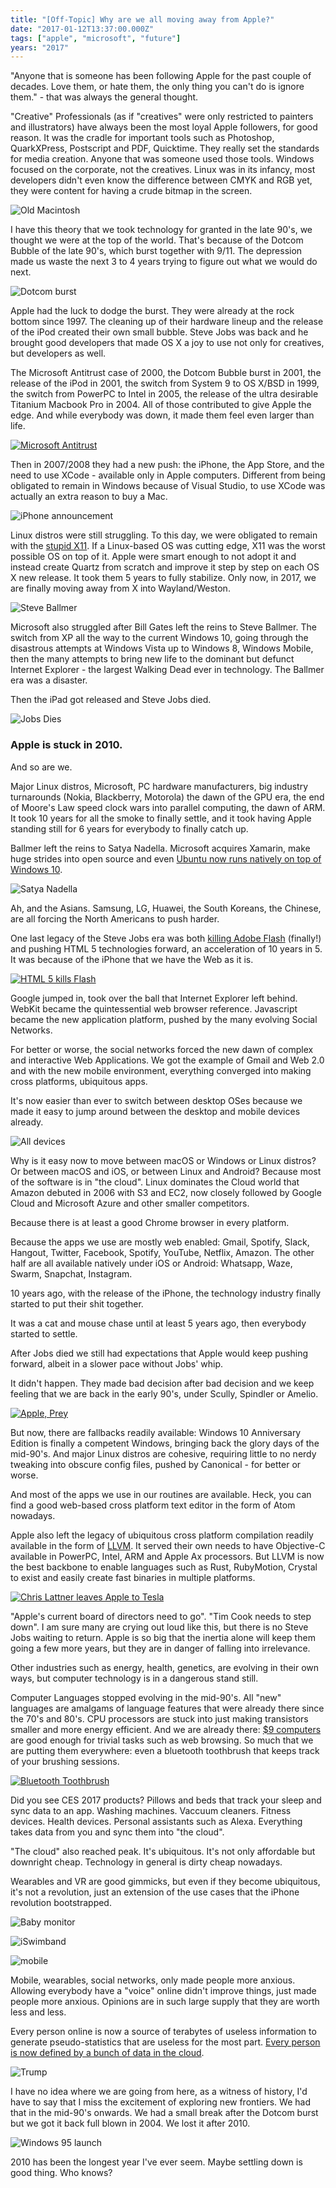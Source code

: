 ```yaml
---
title: "[Off-Topic] Why are we all moving away from Apple?"
date: "2017-01-12T13:37:00.000Z"
tags: ["apple", "microsoft", "future"]
years: "2017"
---
```


<p></p>
<p>"Anyone that is someone has been following Apple for the past couple of decades. Love them, or hate them, the only thing you can't do is ignore them." - that was always the general thought.</p>
<p>"Creative" Professionals (as if "creatives" were only restricted to painters and illustrators) have always been the most loyal Apple followers, for good reason. It was the cradle for important tools such as Photoshop, QuarkXPress, Postscript and PDF, Quicktime. They really set the standards for media creation. Anyone that was someone used those tools. Windows focused on the corporate, not the creatives. Linux was in its infancy, most developers didn't even know the difference between CMYK and RGB yet, they were content for having a crude bitmap in the screen.</p>
<p><img src="https://d7v6meks67904.cloudfront.net/assets/image_asset/image/587/918d80cb21131a7a62e6ccaf71229960.jpg" srcset="https://d7v6meks67904.cloudfront.net/assets/image_asset/image/587/918d80cb21131a7a62e6ccaf71229960.jpg 2x" alt="Old Macintosh"></p>
<p></p>
<p></p>
<p>I have this theory that we took technology for granted in the late 90's, we thought we were at the top of the world. That's because of the Dotcom Bubble of the late 90's, which burst together with 9/11. The depression made us waste the next 3 to 4 years trying to figure out what we would do next.</p>
<p><img src="https://d7v6meks67904.cloudfront.net/assets/image_asset/image/588/1dot.jpg" srcset="https://d7v6meks67904.cloudfront.net/assets/image_asset/image/588/1dot.jpg 2x" alt="Dotcom burst"></p>
<p>Apple had the luck to dodge the burst. They were already at the rock bottom since 1997. The cleaning up of their hardware lineup and the release of the iPod created their own small bubble. Steve Jobs was back and he brought good developers that made OS X a joy to use not only for creatives, but developers as well.</p>
<p>The Microsoft Antitrust case of 2000, the Dotcom Bubble burst in 2001, the release of the iPod in 2001, the switch from System 9 to OS X/BSD in 1999, the switch from PowerPC to Intel in 2005, the release of the ultra desirable Titanium Macbook Pro in 2004. All of those contributed to give Apple the edge. And while everybody was down, it made them feel even larger than life.</p>
<p><a href="https://www.economist.com/node/2535519"><img src="https://d7v6meks67904.cloudfront.net/assets/image_asset/image/589/Microsoft.gif" srcset="https://d7v6meks67904.cloudfront.net/assets/image_asset/image/589/Microsoft.gif 2x" alt="Microsoft Antitrust"></a></p>
<p>Then in 2007/2008 they had a new push: the iPhone, the App Store, and the need to use XCode - available only in Apple computers. Different from being obligated to remain in Windows because of Visual Studio, to use XCode was actually an extra reason to buy a Mac.</p>
<p><img src="https://d7v6meks67904.cloudfront.net/assets/image_asset/image/590/SteveJobsUnveilsiPhone.jpg" srcset="https://d7v6meks67904.cloudfront.net/assets/image_asset/image/590/SteveJobsUnveilsiPhone.jpg 2x" alt="iPhone announcement"></p>
<p>Linux distros were still struggling. To this day, we were obligated to remain with the <a href="https://www.youtube.com/watch?v=RIctzAQOe44">stupid X11</a>. If a Linux-based OS was cutting edge, X11 was the worst possible OS on top of it. Apple were smart enough to not adopt it and instead create Quartz from scratch and improve it step by step on each OS X new release. It took them 5 years to fully stabilize. Only now, in 2017, we are finally moving away from X into Wayland/Weston.</p>
<p><img src="https://d7v6meks67904.cloudfront.net/assets/image_asset/image/591/steve-ballmer.jpg" srcset="https://d7v6meks67904.cloudfront.net/assets/image_asset/image/591/steve-ballmer.jpg 2x" alt="Steve Ballmer"></p>
<p>Microsoft also struggled after Bill Gates left the reins to Steve Ballmer. The switch from XP all the way to the current Windows 10, going through the disastrous attempts at Windows Vista up to Windows 8, Windows Mobile, then the many attempts to bring new life to the dominant but defunct Internet Explorer - the largest Walking Dead ever in technology. The Ballmer era was a disaster.</p>
<p>Then the iPad got released and Steve Jobs died.</p>
<p><img src="https://d7v6meks67904.cloudfront.net/assets/image_asset/image/592/hi-steve-jobs-memorial-0139.jpg" srcset="https://d7v6meks67904.cloudfront.net/assets/image_asset/image/592/hi-steve-jobs-memorial-0139.jpg 2x" alt="Jobs Dies"></p>
<h3>Apple is stuck in 2010.</h3>
<p>And so are we.</p>
<p>Major Linux distros, Microsoft, PC hardware manufacturers, big industry turnarounds (Nokia, Blackberry, Motorola) the dawn of the GPU era, the end of Moore's Law speed clock wars into parallel computing, the dawn of ARM. It took 10 years for all the smoke to finally settle, and it took having Apple standing still for 6 years for everybody to finally catch up.</p>
<p>Ballmer left the reins to Satya Nadella. Microsoft acquires Xamarin, make huge strides into open source and even <a href="https://www.akitaonrails.com/2016/07/26/the-year-of-linux-on-the-desktop-it-s-usable">Ubuntu now runs natively on top of Windows 10</a>.</p>
<p><img src="https://d7v6meks67904.cloudfront.net/assets/image_asset/image/593/THE_END_TIMES_ARE_HERE-399de53540c79757ac9af535579cdad9.jpg" srcset="https://d7v6meks67904.cloudfront.net/assets/image_asset/image/593/THE_END_TIMES_ARE_HERE-399de53540c79757ac9af535579cdad9.jpg 2x" alt="Satya Nadella"></p>
<p>Ah, and the Asians. Samsung, LG, Huawei, the South Koreans, the Chinese, are all forcing the North Americans to push harder.</p>
<p>One last legacy of the Steve Jobs era was both <a href="https://www.androidpit.com/adobe-flash-player-not-working">killing Adobe Flash</a> (finally!) and pushing HTML 5 technologies forward, an acceleration of 10 years in 5. It was because of the iPhone that we have the Web as it is.</p>
<p><a href="https://www.apple.com/hotnews/thoughts-on-flash/"><img src="https://d7v6meks67904.cloudfront.net/assets/image_asset/image/594/flash-dead.jpg" srcset="https://d7v6meks67904.cloudfront.net/assets/image_asset/image/594/flash-dead.jpg 2x" alt="HTML 5 kills Flash"></a></p>
<p>Google jumped in, took over the ball that Internet Explorer left behind. WebKit became the quintessential web browser reference. Javascript became the new application platform, pushed by the many evolving Social Networks.</p>
<p>For better or worse, the social networks forced the new dawn of complex and interactive Web Applications. We got the example of Gmail and Web 2.0 and with the new mobile environment, everything converged into making cross platforms, ubiquitous apps.</p>
<p>It's now easier than ever to switch between desktop OSes because we made it easy to jump around between the desktop and mobile devices already.</p>
<p><img src="https://d7v6meks67904.cloudfront.net/assets/image_asset/image/599/alldevices.jpg" srcset="https://d7v6meks67904.cloudfront.net/assets/image_asset/image/599/alldevices.jpg 2x" alt="All devices"></p>
<p>Why is it easy now to move between macOS or Windows or Linux distros? Or between macOS and iOS, or between Linux and Android? Because most of the software is in "the cloud". Linux dominates the Cloud world that Amazon debuted in 2006 with S3 and EC2, now closely followed by Google Cloud and Microsoft Azure and other smaller competitors.</p>
<p>Because there is at least a good Chrome browser in every platform.</p>
<p>Because the apps we use are mostly web enabled: Gmail, Spotify, Slack, Hangout, Twitter, Facebook, Spotify, YouTube, Netflix, Amazon. The other half are all available natively under iOS or Android: Whatsapp, Waze, Swarm, Snapchat, Instagram.</p>
<p>10 years ago, with the release of the iPhone, the technology industry finally started to put their shit together.</p>
<p>It was a cat and mouse chase until at least 5 years ago, then everybody started to settle.</p>
<p>After Jobs died we still had expectations that Apple would keep pushing forward, albeit in a slower pace without Jobs' whip.</p>
<p>It didn't happen. They made bad decision after bad decision and we keep feeling that we are back in the early 90's, under Scully, Spindler or Amelio.</p>
<p><a href="https://uk.businessinsider.com/wired-1997-save-apple-predictions-pray-2015-5"><img src="https://d7v6meks67904.cloudfront.net/assets/image_asset/image/595/wired_cover.jpg" srcset="https://d7v6meks67904.cloudfront.net/assets/image_asset/image/595/wired_cover.jpg 2x" alt="Apple, Prey"></a></p>
<p>But now, there are fallbacks readily available: Windows 10 Anniversary Edition is finally a competent Windows, bringing back the glory days of the mid-90's. And major Linux distros are cohesive, requiring little to no nerdy tweaking into obscure config files, pushed by Canonical - for better or worse.</p>
<p>And most of the apps we use in our routines are available. Heck, you can find a good web-based cross platform text editor in the form of Atom nowadays.</p>
<p>Apple also left the legacy of ubiquitous cross platform compilation readily available in the form of <a href="https://www.infoq.com/br/presentations/novas-linguagens-o-que-vem-depois-do-ruby">LLVM</a>. It served their own needs to have Objective-C available in PowerPC, Intel, ARM and Apple Ax processors. But LLVM is now the best backbone to enable languages such as Rust, RubyMotion, Crystal to exist and easily create fast binaries in multiple platforms.</p>
<p><a href="https://www.tesla.com/blog/welcome-chris-lattner"><img src="https://d7v6meks67904.cloudfront.net/assets/image_asset/image/596/11-1484116910-chris-lattner-01.jpg" srcset="https://d7v6meks67904.cloudfront.net/assets/image_asset/image/596/11-1484116910-chris-lattner-01.jpg 2x" alt="Chris Lattner leaves Apple to Tesla"></a></p>
<p>"Apple's current board of directors need to go". "Tim Cook needs to step down". I am sure many are crying out loud like this, but there is no Steve Jobs waiting to return. Apple is so big that the inertia alone will keep them going a few more years, but they are in danger of falling into irrelevance.</p>
<p>Other industries such as energy, health, genetics, are evolving in their own ways, but computer technology is in a dangerous stand still.</p>
<p>Computer Languages stopped evolving in the mid-90's. All "new" languages are amalgams of language features that were already there since the 70's and 80's. CPU processors are stuck into just making transistors smaller and more energy efficient. And we are already there: <a href="https://www.kickstarter.com/projects/1598272670/chip-the-worlds-first-9-computer">$9 computers</a> are good enough for trivial tasks such as web browsing. So much that we are putting them everywhere: even a bluetooth toothbrush that keeps track of your brushing sessions.</p>
<p><a href="https://www.dezeen.com/2017/01/06/ara-first-toothbrush-artifical-intelligence-kolibree-ces/"><img src="https://d7v6meks67904.cloudfront.net/assets/image_asset/image/597/smart-video-toothbrush-ces.jpg" srcset="https://d7v6meks67904.cloudfront.net/assets/image_asset/image/597/smart-video-toothbrush-ces.jpg 2x" alt="Bluetooth Toothbrush"></a></p>
<p>Did you see CES 2017 products? Pillows and beds that track your sleep and sync data to an app. Washing machines. Vaccuum cleaners. Fitness devices. Health devices. Personal assistants such as Alexa. Everything takes data from you and sync them into "the cloud".</p>
<p>"The cloud" also reached peak. It's ubiquitous. It's not only affordable but downright cheap. Technology in general is dirty cheap nowadays.</p>
<p>Wearables and VR are good gimmicks, but even if they become ubiquitous, it's not a revolution, just an extension of the use cases that the iPhone revolution bootstrapped.</p>
<p><img src="https://d7v6meks67904.cloudfront.net/assets/image_asset/image/600/3017180-inline-mg5205.jpg" srcset="https://d7v6meks67904.cloudfront.net/assets/image_asset/image/600/3017180-inline-mg5205.jpg 2x" alt="Baby monitor"></p>
<p><img src="https://d7v6meks67904.cloudfront.net/assets/image_asset/image/601/iswimband-drowning-prevention-510px.jpg" srcset="https://d7v6meks67904.cloudfront.net/assets/image_asset/image/601/iswimband-drowning-prevention-510px.jpg 2x" alt="iSwimband"></p>
<p><img src="https://d7v6meks67904.cloudfront.net/assets/image_asset/image/602/6e752109eac4d37830078517b2aefd583d52722a.jpg" srcset="https://d7v6meks67904.cloudfront.net/assets/image_asset/image/602/6e752109eac4d37830078517b2aefd583d52722a.jpg 2x" alt="mobile"></p>
<p>Mobile, wearables, social networks, only made people more anxious. Allowing everybody have a "voice" online didn't improve things, just made people more anxious. Opinions are in such large supply that they are worth less and less.</p>
<p>Every person online is now a source of terabytes of useless information to generate pseudo-statistics that are useless for the most part. <a href="https://www.techrepublic.com/article/the-dark-side-of-wearables-how-theyre-secretly-jeopardizing-your-security-and-privacy/">Every person is now defined by a bunch of data in the cloud</a>.</p>
<p><img src="https://d7v6meks67904.cloudfront.net/assets/image_asset/image/603/donald-trump-twitter-president.jpg" srcset="https://d7v6meks67904.cloudfront.net/assets/image_asset/image/603/donald-trump-twitter-president.jpg 2x" alt="Trump"></p>
<p>I have no idea where we are going from here, as a witness of history, I'd have to say that I miss the excitement of exploring new frontiers. We had that in the mid-90's onwards. We had a small break after the Dotcom burst but we got it back full blown in 2004. We lost it after 2010.</p>
<p><img src="https://d7v6meks67904.cloudfront.net/assets/image_asset/image/598/20150824-bill-gates-microsoft-windows-95-launch.0.jpg" srcset="https://d7v6meks67904.cloudfront.net/assets/image_asset/image/598/20150824-bill-gates-microsoft-windows-95-launch.0.jpg 2x" alt="Windows 95 launch"></p>
<p>2010 has been the longest year I've ever seem. Maybe settling down is good thing. Who knows?</p>
<p></p>